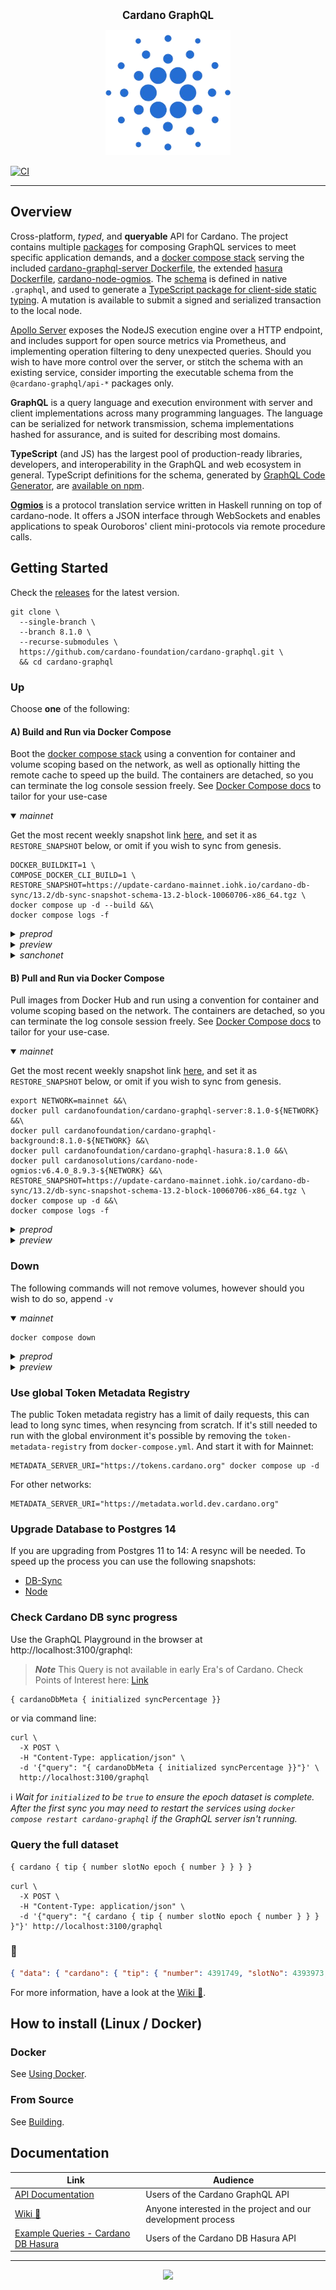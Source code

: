 <p align="center">
  <big><strong>Cardano GraphQL</strong></big>
</p>

<p align="center">
  <img width="200" src=".github/images/cardano-logo.png"/>
</p>

[![CI][img_src_CI]][workflow_CI]

<hr/>

## Overview

Cross-platform, _typed_, and **queryable** API for Cardano. The project contains multiple [packages] for composing 
GraphQL services to meet specific application demands, and a [docker compose stack] serving the included 
[cardano-graphql-server Dockerfile], the extended [hasura Dockerfile], [cardano-node-ogmios]. The [schema] is defined in
native `.graphql`, and used to generate a [TypeScript package for client-side static typing]. A mutation is available to 
submit a signed and serialized transaction to the local node.
 
[Apollo Server] exposes the NodeJS execution engine over a HTTP endpoint, and includes support for open source metrics
via Prometheus, and implementing operation filtering to deny unexpected queries. Should you wish to have more control
over the server, or stitch the schema with an existing service, consider importing the executable schema from the 
`@cardano-graphql/api-*` packages only.

**GraphQL** is a query language and execution environment with server and client implementations across many programming
languages. The language can be serialized for network transmission, schema implementations hashed for assurance, and is
suited for describing most domains.
 
**TypeScript** (and JS) has the largest pool of production-ready libraries, developers, and interoperability in the
GraphQL and web ecosystem in general. TypeScript definitions for the schema, generated by [GraphQL Code Generator], are
[available on npm].

**[Ogmios]** is a protocol translation service written in Haskell running on top of cardano-node. It offers a JSON
interface through WebSockets and enables applications to speak Ouroboros' client mini-protocols via remote procedure
calls.

## Getting Started
Check the [releases] for the latest version.
``` console
git clone \
  --single-branch \
  --branch 8.1.0 \
  --recurse-submodules \
  https://github.com/cardano-foundation/cardano-graphql.git \
  && cd cardano-graphql
```

### Up
Choose **one** of the following:

#### A) Build and Run via Docker Compose
Boot the [docker compose stack] using a convention for container and volume scoping based on the network, as well as
optionally hitting the remote cache to speed up the build. The containers are detached, so you can terminate the log
console session freely. See [Docker Compose docs] to tailor for your use-case
 
<details open>
  <summary><i>mainnet</i></summary>

Get the most recent weekly snapshot link [here](https://update-cardano-mainnet.iohk.io/cardano-db-sync/index.html#12/), and set it as `RESTORE_SNAPSHOT` below, or omit if you wish to sync from genesis.
``` console
DOCKER_BUILDKIT=1 \
COMPOSE_DOCKER_CLI_BUILD=1 \
RESTORE_SNAPSHOT=https://update-cardano-mainnet.iohk.io/cardano-db-sync/13.2/db-sync-snapshot-schema-13.2-block-10060706-x86_64.tgz \
docker compose up -d --build &&\
docker compose logs -f
```
</details>

<details>
  <summary><i>preprod</i></summary>

``` console
DOCKER_BUILDKIT=1 \
COMPOSE_DOCKER_CLI_BUILD=1 \
NETWORK=preprod \
API_PORT=3101 \
HASURA_PORT=8091 \
OGMIOS_PORT=1338 \
POSTGRES_PORT=5433 \
docker compose -p preprod up -d --build &&\
docker compose -p preprod logs -f
```

</details>

<details>
  <summary><i>preview</i></summary>

``` console
DOCKER_BUILDKIT=1 \
COMPOSE_DOCKER_CLI_BUILD=1 \
NETWORK=preview \
API_PORT=3102 \
HASURA_PORT=8092 \
OGMIOS_PORT=1339 \
POSTGRES_PORT=5434 \
docker compose -p preview up -d --build &&\
docker compose -p preview logs -f
```

</details>

<details>
  <summary><i>sanchonet</i></summary>
``` console
DOCKER_BUILDKIT=1 \
COMPOSE_DOCKER_CLI_BUILD=1 \
NETWORK=sanchonet \
API_PORT=3102 \
HASURA_PORT=8092 \
OGMIOS_PORT=1339 \
POSTGRES_PORT=5434 \
docker compose -p preview up -d --build &&\
docker compose -p preview logs -f
```
</details>

#### B) Pull and Run via Docker Compose
Pull images from Docker Hub and run using a convention for container and volume scoping based on the network. The
containers are detached, so you can terminate the log console session freely. See [Docker Compose docs] to tailor for
your use-case.

<details open>
  <summary><i>mainnet</i></summary>

Get the most recent weekly snapshot link [here](https://update-cardano-mainnet.iohk.io/cardano-db-sync/index.html#11/), and set it as `RESTORE_SNAPSHOT` below, or omit if you wish to sync from genesis.
``` console
export NETWORK=mainnet &&\
docker pull cardanofoundation/cardano-graphql-server:8.1.0-${NETWORK} &&\
docker pull cardanofoundation/cardano-graphql-background:8.1.0-${NETWORK} &&\
docker pull cardanofoundation/cardano-graphql-hasura:8.1.0 &&\
docker pull cardanosolutions/cardano-node-ogmios:v6.4.0_8.9.3-${NETWORK} &&\
RESTORE_SNAPSHOT=https://update-cardano-mainnet.iohk.io/cardano-db-sync/13.2/db-sync-snapshot-schema-13.2-block-10060706-x86_64.tgz \
docker compose up -d &&\
docker compose logs -f
```
</details>

<details>
  <summary><i>preprod</i></summary>

``` console
export NETWORK=preprod &&\
docker pull cardanofoundation/cardano-graphql-server:8.1.0-${NETWORK} &&\
docker pull cardanofoundation/cardano-graphql-background:8.1.0-${NETWORK} &&\
docker pull cardanofoundation/cardano-graphql-hasura:8.1.0 &&\
docker pull cardanosolutions/cardano-node-ogmios:v6.4.0_8.9.3-${NETWORK} &&\
API_PORT=3101 \
HASURA_PORT=8091 \
OGMIOS_PORT=1338 \
POSTGRES_PORT=5433 \
docker compose -p ${NETWORK} up -d &&\
docker compose -p ${NETWORK} logs -f
```

</details>

<details>
  <summary><i>preview</i></summary>

``` console
export NETWORK=preview &&\
docker pull cardanofoundation/cardano-graphql-server:8.1.0-${NETWORK} &&\
docker pull cardanofoundation/cardano-graphql-background:8.1.0-${NETWORK} &&\
docker pull cardanofoundation/cardano-graphql-hasura:8.1.0 &&\
docker pull cardanosolutions/cardano-node-ogmios:v6.4.0_8.9.3-${NETWORK} &&\
API_PORT=3102 \
HASURA_PORT=8092 \
OGMIOS_PORT=1339 \
POSTGRES_PORT=5434 \
docker compose -p ${NETWORK} up -d &&\
docker compose -p ${NETWORK} logs -f
```

</details>

### Down
The following commands will not remove volumes, however should you wish to do so, append `-v`

<details open>
  <summary><i>mainnet</i></summary>

``` console
docker compose down
```
</details>

<details>
  <summary><i>preprod</i></summary>

``` console
docker compose -p preprod down
```

</details>

<details>
  <summary><i>preview</i></summary>

``` console
docker compose -p preview down
```

</details>

### Use global Token Metadata Registry
The public Token metadata registry has a limit of daily requests, this can lead to long sync times, when resyncing from scratch.
If it's still needed to run with the global environment it's possible by removing the `token-metadata-registry` from `docker-compose.yml`.
And start it with for Mainnet:
```
METADATA_SERVER_URI="https://tokens.cardano.org" docker compose up -d
```
For other networks:
```
METADATA_SERVER_URI="https://metadata.world.dev.cardano.org"
```

### Upgrade Database to Postgres 14
If you are upgrading from Postgres 11 to 14: A resync will be needed.
To speed up the process you can use the following snapshots:
- [DB-Sync](https://update-cardano-mainnet.iohk.io/cardano-db-sync/13.2/db-sync-snapshot-schema-13.2-block-10060706-x86_64.tgz)
- [Node](https://csnapshots.io/about#Manual_download)

### Check Cardano DB sync progress
Use the GraphQL Playground in the browser at http://localhost:3100/graphql:
> **_Note_** This Query is not available in early Era's of Cardano. Check Points of Interest here: [Link](https://ogmios.dev/mini-protocols/local-chain-sync/#points-of-interest) 
``` graphql 
{ cardanoDbMeta { initialized syncPercentage }}
```
or via command line:
``` console
curl \
  -X POST \
  -H "Content-Type: application/json" \
  -d '{"query": "{ cardanoDbMeta { initialized syncPercentage }}"}' \
  http://localhost:3100/graphql
```
:information_source: _Wait for `initialized` to be `true` to ensure the epoch dataset is complete. After the first sync
you may need to restart the services using `docker compose restart cardano-graphql` if the GraphQL server isn't
running._

### Query the full dataset
```graphql
{ cardano { tip { number slotNo epoch { number } } } }
```
``` console
curl \
  -X POST \
  -H "Content-Type: application/json" \
  -d '{"query": "{ cardano { tip { number slotNo epoch { number } } } }"}' http://localhost:3100/graphql
```
### :tada:
``` json
{ "data": { "cardano": { "tip": { "number": 4391749, "slotNo": 4393973, "epoch": { "number": 203 } } } } }
```

For more information, have a look at the [Wiki :book:].

## How to install (Linux / Docker)

### Docker

See [Using Docker].

### From Source 

See [Building].

## Documentation

| Link                                                                                               | Audience                                                     |
| ---                                                                                                | ---                                                          |
| [API Documentation]                                                                                | Users of the Cardano GraphQL API                             |
| [Wiki :book:]                                                                                      | Anyone interested in the project and our development process |
| [Example Queries - Cardano DB Hasura]        | Users of the Cardano DB Hasura API                             |

<hr/>

<p align="center">
  <a href="https://github.com/cardano-foundation/cardano-graphql/blob/master/LICENSE"><img src="https://img.shields.io/github/license/cardano-foundation/cardano-graphql.svg?style=for-the-badge" /></a>
</p>

[img_src_CI]: https://github.com/cardano-foundation/cardano-graphql/workflows/CI/badge.svg
[workflow_CI]: https://github.com/cardano-foundation/cardano-graphql/actions?query=workflow%3ACI
[packages]: ./packages
[docker compose stack]: ./docker-compose.yml
[Docker Compose docs]: https://docs.docker.com/compose/
[cardano-graphql-server Dockerfile]: ./Dockerfile
[hasura Dockerfile]: ./packages/api-cardano-db-hasura/hasura/Dockerfile
[cardano-node-ogmios]: https://ogmios.dev/getting-started/docker/
[schema]: ./packages/api-cardano-db-hasura/schema.graphql
[TypeScript package for client-side static typing]: ./packages/client-ts/README.md
[Apollo Server]: https://www.apollographql.com/docs/apollo-server/
[GraphQL Code Generator]: https://graphql-code-generator.com
[available on npm]: https://www.npmjs.com/package/cardano-graphql-ts
[Ogmios]: https://ogmios.dev/
[releases]: https://github.com/cardano-foundation/cardano-graphql/releases
[Wiki :book:]: https://github.com/cardano-foundation/cardano-graphql/wiki
[Using Docker]: https://github.com/cardano-foundation/cardano-graphql/wiki/Docker
[Building]: https://github.com/cardano-foundation/cardano-graphql/wiki/Building
[API Documentation]: https://cardano-foundation.github.io/cardano-graphql
[Example Queries - Cardano DB Hasura]: ./packages/api-cardano-db-hasura/src/example_queries
